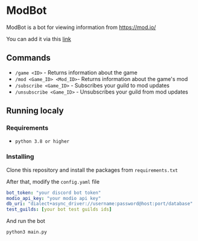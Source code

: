 # ModBot
ModBot is a bot for viewing information from https://mod.io/

You can add it via this [link](https://discord.com/oauth2/authorize?client_id=1115217216963608608&permissions=274877958144&scope=bot%20applications.commands)

## Commands
* `/game <ID>` - Returns information about the game
* `/mod <Game_ID> <Mod_ID>`- Returns information about the game's mod
* `/subscribe <Game_ID>` - Subscribes your guild to mod updates
* `/unsubscribe <Game_ID>` - Unsubscribes your guild from mod updates

## Running localy
### Requirements
* `python 3.8 or higher`
### Installing
Clone this repository and install the packages from `requirements.txt`

After that, modify the `config.yaml` file
```yaml
bot_token: "your discord bot token"
modio_api_key: "your modio api key"
db_uri: "dialect+async_driver://username:password@host:port/database"
test_guilds: [your bot test guilds ids]
```
And run the bot
```
python3 main.py
```
